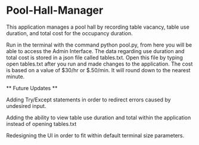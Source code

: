 # Pool-Hall-Manager

This application manages a pool hall by recording table vacancy, table use duration, and total cost for the occupancy duration. 

Run in the terminal with the command python pool.py, from here you will be able to access the Admin Interface. The data regarding use duration and total cost is stored in a json file called tables.txt. Open this file by typing open tables.txt after you run and made changes to the application. The cost is based on a value of $30/hr or $.50/min. It will round down to the nearest minute. 

** Future Updates ** 

Adding Try/Except statements in order to redirect errors caused by undesired input. 

Adding the ability to view table use duration and total within the application instead of opening tables.txt

Redesigning the UI in order to fit within default terminal size parameters. 
